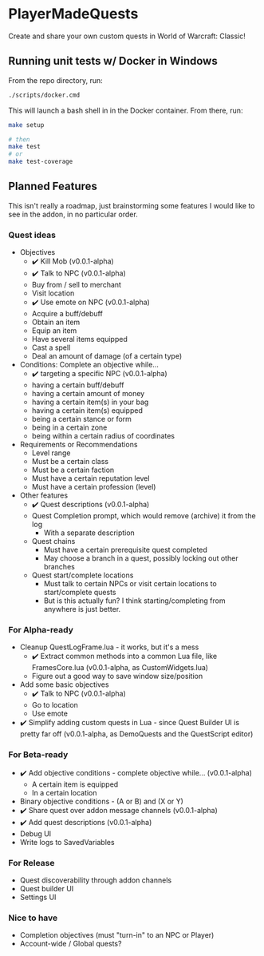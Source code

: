 # PlayerMadeQuests

Create and share your own custom quests in World of Warcraft: Classic!

## Running unit tests w/ Docker in Windows

From the repo directory, run:

```bash
./scripts/docker.cmd
```

This will launch a bash shell in in the Docker container. From there, run:

```bash
make setup

# then
make test
# or
make test-coverage
```

## Planned Features

This isn't really a roadmap, just brainstorming some features I would like to see in the addon, in no particular order.

### Quest ideas

* Objectives
  * ✔️ Kill Mob (v0.0.1-alpha)
  * ✔️ Talk to NPC (v0.0.1-alpha)
  * Buy from / sell to merchant
  * Visit location
  * ✔️ Use emote on NPC (v0.0.1-alpha)
  * Acquire a buff/debuff
  * Obtain an item
  * Equip an item
  * Have several items equipped
  * Cast a spell
  * Deal an amount of damage (of a certain type)
* Conditions: Complete an objective while...
  * ✔️ targeting a specific NPC (v0.0.1-alpha)
  * having a certain buff/debuff
  * having a certain amount of money
  * having a certain item(s) in your bag
  * having a certain item(s) equipped
  * being a certain stance or form
  * being in a certain zone
  * being within a certain radius of coordinates
* Requirements or Recommendations
  * Level range
  * Must be a certain class
  * Must be a certain faction
  * Must have a certain reputation level
  * Must have a certain profession (level)
* Other features
  * ✔️ Quest descriptions (v0.0.1-alpha)
  * Quest Completion prompt, which would remove (archive) it from the log
    * With a separate description
  * Quest chains
    * Must have a certain prerequisite quest completed
    * May choose a branch in a quest, possibly locking out other branches
  * Quest start/complete locations
    * Must talk to certain NPCs or visit certain locations to start/complete quests
    * But is this actually fun? I think starting/completing from anywhere is just better.

### For Alpha-ready

* Cleanup QuestLogFrame.lua - it works, but it's a mess
  * ✔️ Extract common methods into a common Lua file, like FramesCore.lua (v0.0.1-alpha, as CustomWidgets.lua)
  * Figure out a good way to save window size/position
* Add some basic objectives
  * ✔️ Talk to NPC (v0.0.1-alpha)
  * Go to location
  * Use emote
* ✔️ Simplify adding custom quests in Lua - since Quest Builder UI is pretty far off (v0.0.1-alpha, as DemoQuests and the QuestScript editor)

### For Beta-ready

* ✔️ Add objective conditions - complete objective while... (v0.0.1-alpha)
  * A certain item is equipped
  * In a certain location
* Binary objective conditions - (A or B) and (X or Y)
* ✔️ Share quest over addon message channels (v0.0.1-alpha)
* ✔️ Add quest descriptions (v0.0.1-alpha)
* Debug UI
* Write logs to SavedVariables

### For Release

* Quest discoverability through addon channels
* Quest builder UI
* Settings UI

### Nice to have

* Completion objectives (must "turn-in" to an NPC or Player)
* Account-wide / Global quests?